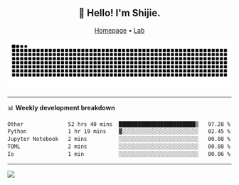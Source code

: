 <h2 align="center">👋 Hello! I'm Shijie.</h2>
<p align="center">
  <a href="https://xu-shi-jie.github.io"> Homepage</a> •
  <a href="https://onodalab.ees.hokudai.ac.jp"> Lab </a>
</p>

![Snake animation](https://github.com/xu-shi-jie/xu-shi-jie/blob/output/github-snake.svg)


-------

📊 **Weekly development breakdown**
<!--START_SECTION:waka-->

```txt
Other              52 hrs 40 mins  ████████████████████████▒   97.28 %
Python             1 hr 19 mins    ▓░░░░░░░░░░░░░░░░░░░░░░░░   02.45 %
Jupyter Notebook   2 mins          ░░░░░░░░░░░░░░░░░░░░░░░░░   00.08 %
TOML               2 mins          ░░░░░░░░░░░░░░░░░░░░░░░░░   00.08 %
Io                 1 min           ░░░░░░░░░░░░░░░░░░░░░░░░░   00.06 %
```

<!--END_SECTION:waka-->

-------
![](https://komarev.com/ghpvc/?username=xu-shi-jie&style=flat-square&color=blue) 
